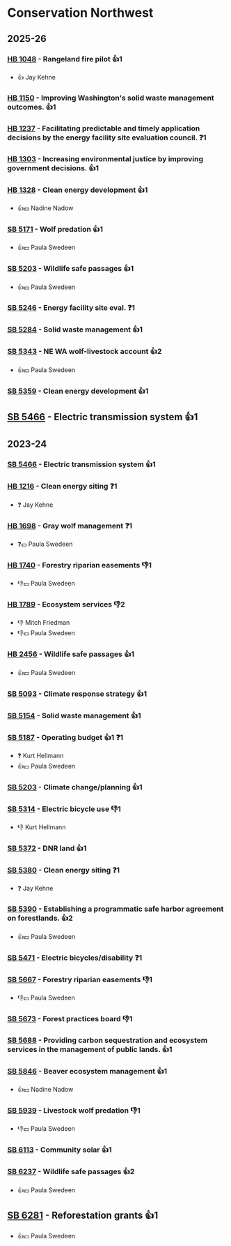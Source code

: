 # Conservation Northwest
## 2025-26

### [HB 1048](/bill/2025-26/hb/1048/) - Rangeland fire pilot 👍1  
* 👍 Jay Kehne

### [HB 1150](/bill/2025-26/hb/1150/) - Improving Washington's solid waste management outcomes. 👍1  

### [HB 1237](/bill/2025-26/hb/1237/) - Facilitating predictable and timely application decisions by the energy facility site evaluation council.   ❓1

### [HB 1303](/bill/2025-26/hb/1303/) - Increasing environmental justice by improving government decisions. 👍1  

### [HB 1328](/bill/2025-26/hb/1328/) - Clean energy development 👍1  
* 👍💵 Nadine Nadow

### [SB 5171](/bill/2025-26/sb/5171/) - Wolf predation 👍1  
* 👍💵 Paula Swedeen

### [SB 5203](/bill/2025-26/sb/5203/) - Wildlife safe passages 👍1  
* 👍💵 Paula Swedeen

### [SB 5246](/bill/2025-26/sb/5246/) - Energy facility site eval.   ❓1

### [SB 5284](/bill/2025-26/sb/5284/) - Solid waste management 👍1  

### [SB 5343](/bill/2025-26/sb/5343/) - NE WA wolf-livestock account 👍2  
* 👍💵 Paula Swedeen

### [SB 5359](/bill/2025-26/sb/5359/) - Clean energy development 👍1  

## [SB 5466](/bill/2025-26/sb/5466/) - Electric transmission system 👍1  

## 2023-24

### [SB 5466](/bill/2023-24/sb/5466/) - Electric transmission system 👍1  

### [HB 1216](/bill/2023-24/hb/1216/) - Clean energy siting   ❓1
* ❓ Jay Kehne

### [HB 1698](/bill/2023-24/hb/1698/) - Gray wolf management   ❓1
* ❓💵 Paula Swedeen

### [HB 1740](/bill/2023-24/hb/1740/) - Forestry riparian easements  👎1 
* 👎💵 Paula Swedeen

### [HB 1789](/bill/2023-24/hb/1789/) - Ecosystem services  👎2 
* 👎 Mitch Friedman
* 👎💵 Paula Swedeen

### [HB 2456](/bill/2023-24/hb/2456/) - Wildlife safe passages 👍1  
* 👍💵 Paula Swedeen

### [SB 5093](/bill/2023-24/sb/5093/) - Climate response strategy 👍1  

### [SB 5154](/bill/2023-24/sb/5154/) - Solid waste management 👍1  

### [SB 5187](/bill/2023-24/sb/5187/) - Operating budget 👍1  ❓1
* ❓ Kurt Hellmann
* 👍💵 Paula Swedeen

### [SB 5203](/bill/2023-24/sb/5203/) - Climate change/planning 👍1  

### [SB 5314](/bill/2023-24/sb/5314/) - Electric bicycle use  👎1 
* 👎 Kurt Hellmann

### [SB 5372](/bill/2023-24/sb/5372/) - DNR land 👍1  

### [SB 5380](/bill/2023-24/sb/5380/) - Clean energy siting   ❓1
* ❓ Jay Kehne

### [SB 5390](/bill/2023-24/sb/5390/) - Establishing a programmatic safe harbor agreement on forestlands. 👍2  
* 👍💵 Paula Swedeen

### [SB 5471](/bill/2023-24/sb/5471/) - Electric bicycles/disability   ❓1

### [SB 5667](/bill/2023-24/sb/5667/) - Forestry riparian easements  👎1 
* 👎💵 Paula Swedeen

### [SB 5673](/bill/2023-24/sb/5673/) - Forest practices board  👎1 

### [SB 5688](/bill/2023-24/sb/5688/) - Providing carbon sequestration and ecosystem services in the management of public lands. 👍1  

### [SB 5846](/bill/2023-24/sb/5846/) - Beaver ecosystem management 👍1  
* 👍💵 Nadine Nadow

### [SB 5939](/bill/2023-24/sb/5939/) - Livestock wolf predation  👎1 
* 👎💵 Paula Swedeen

### [SB 6113](/bill/2023-24/sb/6113/) - Community solar 👍1  

### [SB 6237](/bill/2023-24/sb/6237/) - Wildlife safe passages 👍2  
* 👍💵 Paula Swedeen

## [SB 6281](/bill/2023-24/sb/6281/) - Reforestation grants 👍1  
* 👍💵 Paula Swedeen
